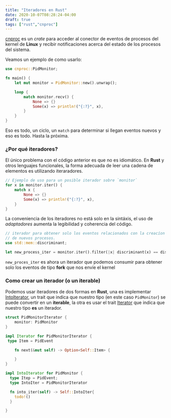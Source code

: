 ```yaml
---
title: "Iteradores en Rust"
date: 2020-10-07T08:28:24-04:00
draft: true
tags: ["rust","cnproc"]
---
```


[cnproc](https://github.com/yorodm/cnproc-rs) es un *crate* para
acceder al conector de eventos de procesos del kernel de **Linux** y
recibir notificaciones acerca del estado de los procesos del sistema.

Veamos un ejemplo de como usarlo:

```rust
use cnproc::PidMonitor;

fn main() {
    let mut monitor = PidMonitor::new().unwrap();

    loop {
        match monitor.recv() {
            None => {}
            Some(x) => println!("{:?}", x),
        }
    }
}
```

Eso es todo, un ciclo, un `match` para determinar si llegan eventos
nuevos y eso es todo. Hasta la próxima.

### ¿Por qué iteradores?

El único problema con el código anterior es que no es idiomático. En
**Rust** y otros lenguajes funcionales, la forma adecuada de leer una
cadena de elementos es utilizando iteraradores.


```rust
// Ejemplo de uso para un posible iterador sobre `monitor`
for x in monitor.iter() {
	match x {
		None => {}
		Some(x) => println!("{:?}", x),
	}
}
```

La conveniencia de los iteradores no está solo en la sintáxis, el uso
de *adaptadores* aumenta la legibilidad y coherencia del código.

```rust
// iterador para obtener solo los eventos relacionados con la creacíon
// de nuevos procesos.
use std::mem::discriminant;

let new_process_iter = monitor.iter().filter(|x| discriminant(x) == discriminant(PidEvents::Fork(-1)))
```

`new_proces_iter` es ahora un iterador que podemos consumir para
obtener solo los eventos de tipo **fork** que nos envíe el kernel

### Como crear un iterador (o un iterable)

Podemos usar iteradores de dos formas en **Rust**, una es implementar
[IntoIterator](https://doc.rust-lang.org/std/iter/trait.IntoIterator.html),
un trait que indica que nuestro tipo (en este caso `PidMonitor`) se
puede convertir en un **iterable**, la otra es usar el trait
[Iterator](https://doc.rust-lang.org/std/iter/trait.Iterator.html) que
indica que nuestro tipo **es** un iterador.


```rust
struct PidMonitorIterator {
	monitor: PidMonitor
}

impl Iterator for PidMonitorIterator {
 type Item = PidEvent

	fn next(&mut self) -> Option<Self::Item> {

	}
}
```


```rust
impl IntoIterator for PidMonitor {
  type Itep = PidEvent;
  type IntoIter = PidMonitorIterator

  fn into_iter(self) -> Self::IntoIter{
	todo!()
  }

}
```
